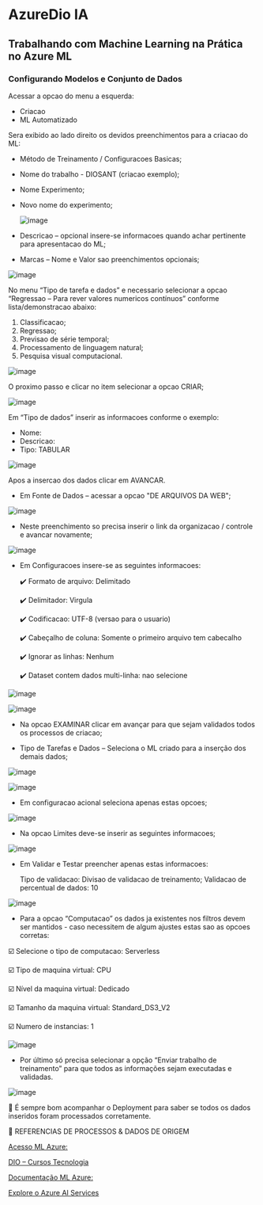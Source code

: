 # AzureDio IA
## Trabalhando com Machine Learning na Prática no Azure ML

### Configurando Modelos e Conjunto de Dados


Acessar a opcao do menu a esquerda:

- Criacao
- ML Automatizado
  

Sera exibido ao lado direito os devidos preenchimentos para a criacao do ML:

- Método de Treinamento / Configuracoes Basicas;
- Nome do trabalho - DIOSANT (criacao exemplo);
- Nome Experimento;
- Novo nome do experimento;

  
  ![image](https://github.com/denisedsa/AzureDio/assets/90991366/09438251-b33e-4620-9288-21b8b239cdde)


- Descricao – opcional insere-se informacoes quando achar pertinente para apresentacao do ML;
- Marcas – Nome e Valor sao preenchimentos opcionais;


![image](https://github.com/denisedsa/AzureDio/assets/90991366/636ddad2-e148-448a-a5be-cdfdf6dce264)


No menu “Tipo de tarefa e dados” e necessario selecionar a opcao “Regressao – Para rever valores numericos contínuos” conforme lista/demonstracao abaixo:

1.	Classificacao;
2.	Regressao;
3.	Previsao de série temporal;
4.	Processamento de linguagem natural;
5.	Pesquisa visual computacional.

![image](https://github.com/denisedsa/AzureDio/assets/90991366/cc60598e-63eb-4b00-8749-94f901e4d2a0)


O proximo passo e clicar no item selecionar a opcao CRIAR;


![image](https://github.com/denisedsa/AzureDio/assets/90991366/9c93dfde-8dc3-4752-9fff-1b7b51cb6b50)


Em “Tipo de dados” inserir as informacoes conforme o exemplo:

- Nome: 
- Descricao: 
- Tipo: TABULAR 

![image](https://github.com/denisedsa/AzureDio/assets/90991366/0d27f2fa-08e6-4ab1-9a9b-8c883e351a39)


Apos a insercao dos dados clicar em AVANCAR.

- Em Fonte de Dados – acessar a opcao "DE ARQUIVOS DA WEB";
  

![image](https://github.com/denisedsa/AzureDio/assets/90991366/98734750-6106-443e-a59f-568452e1cec6)


- Neste preenchimento so precisa inserir o link da organizacao / controle e avancar novamente;

![image](https://github.com/denisedsa/AzureDio/assets/90991366/31f778b7-cb69-4732-9461-8bf0c8b5bcfa)


- Em Configuracoes insere-se as seguintes informacoes:

  :heavy_check_mark: Formato de arquivo: Delimitado

  :heavy_check_mark: Delimitador: Virgula

  :heavy_check_mark: Codificacao: UTF-8 (versao para o usuario)

  :heavy_check_mark: Cabeçalho de coluna: Somente o primeiro arquivo tem cabecalho

  :heavy_check_mark: Ignorar as linhas: Nenhum

  :heavy_check_mark: Dataset contem dados multi-linha: nao selecione


![image](https://github.com/denisedsa/AzureDio/assets/90991366/b3fafc1c-c79c-4350-87c3-41a5dc7fdb12)


![image](https://github.com/denisedsa/AzureDio/assets/90991366/0ce3187e-92ee-4d2a-91e6-3490cb8cd81d)


-	Na opcao EXAMINAR clicar em avançar para que sejam validados todos os processos de criacao;

- Tipo de Tarefas e Dados – Seleciona o ML criado para a inserção dos demais dados;


![image](https://github.com/denisedsa/AzureDio/assets/90991366/7f673b12-525e-4aaa-8023-ae8e197beaec)


![image](https://github.com/denisedsa/AzureDio/assets/90991366/6fd171c8-10cc-4e0b-8886-71313c51e4f7)


- Em configuracao acional seleciona apenas estas opcoes;

![image](https://github.com/denisedsa/AzureDio/assets/90991366/eb5b098b-95a8-4f6f-be0f-70cbbdfaa99c)


- Na opcao Limites deve-se inserir as seguintes informacoes;

![image](https://github.com/denisedsa/AzureDio/assets/90991366/2244c9b8-ca16-4c1a-9673-156da1d54d2e)


- Em Validar e Testar preencher apenas estas informacoes:

  Tipo de validacao: Divisao de validacao de treinamento;
  Validacao de percentual de dados: 10


![image](https://github.com/denisedsa/AzureDio/assets/90991366/e0879371-ccf0-491b-8f2e-c7c84d2fa9bd)

-	Para a opcao “Computacao” os dados ja existentes nos filtros devem ser mantidos - caso necessitem de algum ajustes estas sao as opcoes corretas:

  :ballot_box_with_check: Selecione o tipo de computacao: Serverless
  
  :ballot_box_with_check: Tipo de maquina virtual: CPU
  
  :ballot_box_with_check: Nível da maquina virtual: Dedicado
  
  :ballot_box_with_check: Tamanho da maquina virtual: Standard_DS3_V2
  
  :ballot_box_with_check: Numero de instancias: 1


![image](https://github.com/denisedsa/AzureDio/assets/90991366/693a27c5-c14d-41c9-bbf1-c4e027b0278e)


- Por último só precisa selecionar a opção “Enviar trabalho de treinamento” para que todos as informações sejam executadas e validadas.

![image](https://github.com/denisedsa/AzureDio/assets/90991366/ab9fda17-09eb-48a8-88f1-35e4487dccc0)


:pushpin: É sempre bom acompanhar o Deployment para saber se todos os dados inseridos foram processados corretamente.




:pushpin: REFERENCIAS DE PROCESSOS & DADOS DE ORIGEM


[Acesso ML Azure:](https://ml.azure.com/?azure-portal=true)


[DIO – Cursos Tecnologia](https://web.dio.me/track/microsoft-azure-ai-fundamentals)




[Documentação ML Azure:](https://microsoftlearning.github.io/mslearn-ai-fundamentals/Instructions/Labs/01-machine-learning.html#create-an-azure-machine-learning-workspace)


[Explore o Azure AI Services](https://microsoftlearning.github.io/mslearn-ai-fundamentals/Instructions/Labs/02-content-safety.html)
 
